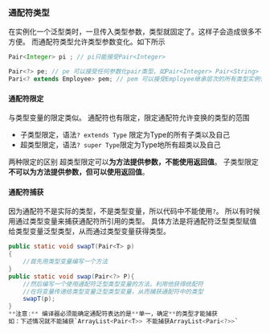 ### 通配符类型
在实例化一个泛型类时，一旦传入类型参数，类型就固定了。这样子会造成很多不方便。
而通配符类型允许类型参数变化。如下所示
```java
Pair<Integer> pi ; // pi只能接受Pair<Integer>

Pair<?> pe; // pe 可以接受任何参数化pair类型，如Pair<Integer> Pair<String>
Pari<? extends Employee> pem; // pem 可以接受Employee继承层次的所有类型实例化的泛型类
```

#### 通配符限定
与类型变量的限定类似。
通配符也有限定，限定通配符允许变换的类型的范围
+ 子类型限定，语法`? extends Type` 限定为Type的所有子类以及自己
+ 超类型限定，语法`? super Type`限定为Type地所有超类以及自己

两种限定的区别
超类型限定可以**为方法提供参数，不能使用返回值**。
子类型限定**不可以为方法提供参数，但可以使用返回值**。


#### 通配符捕获
因为通配符不是实际的类型，不是类型变量，所以代码中不能使用`?`。
所以有时候用通过类型变量来捕获通配符所引用的类型。
具体方法是将通配符泛型类型赋值给类型变量泛型类型，从而通过类型变量获得类型。
```java
public static void swapT(Pair<T> p)
{
    //首先用类型变量编写一个方法
}
public static void swap(Pair<?> P){
    //然后编写一个使用通配符泛型类型变量的方法，利用他获得统配符
    //在将变量传递给类型变量泛型类型变量，从而捕获通配符中的类型
    swapT(p);
}
**注意:** 编译器必须能确定通配符表达的是**单一，确定**的类型才能捕获
如：下述情况就不能捕获`ArrayList<Pair<T>> 不能捕获ArrayList<Pari<?>>`



```
